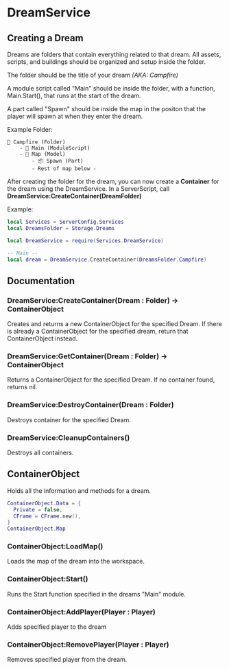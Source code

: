# DreamService
## Creating a Dream
Dreams are folders that contain everything related to that dream. All assets, scripts, and buildings should be organized and setup inside the folder.

The folder should be the title of your dream *(AKA: Campfire)*

A module script called "Main" should be inside the folder, with a function, Main.Start(), that runs at the start of the dream.

A part called "Spawn" should be inside the map in the positon that the player will spawn at when they enter the dream.

Example Folder:
```
📁 Campfire (Folder)
    - 📜 Main (ModuleScript)
    - 🏢 Map (Model)
        - 📦 Spawn (Part)
        - Rest of map below -
```

After creating the folder for the dream, you can now create a **Container** for the dream using the DreamService. In a ServerScript, call **DreamService:CreateContainer(DreamFolder)**

Example:
```lua
local Services = ServerConfig.Services
local DreamsFolder = Storage.Dreams

local DreamService = require(Services.DreamService)

-- Main --
local dream = DreamService.CreateContainer(DreamsFolder.Campfire)
```	

## Documentation
### DreamService:CreateContainer(Dream : Folder) -> ContainerObject
Creates and returns a new ContainerObject for the specified Dream. If there is already a ContainerObject for the specified dream, return that ContainerObject instead.

### DreamService:GetContainer(Dream : Folder) -> ContainerObject
Returns a ContainerObject for the specified Dream. If no container found, returns nil.

### DreamService:DestroyContainer(Dream : Folder)
Destroys container for the specified Dream.

### DreamService:CleanupContainers()
Destroys all containers.

## ContainerObject
Holds all the information and methods for a dream. 
```lua
ContainerObject.Data = {
  Private = false,
  CFrame = CFrame.new(),
}
ContainerObject.Map
```
### ContainerObject:LoadMap()
Loads the map of the dream into the workspace. 

### ContainerObject:Start()
Runs the Start function specified in the dreams "Main" module.

### ContainerObject:AddPlayer(Player : Player)
Adds specified player to the dream

### ContainerObject:RemovePlayer(Player : Player)
Removes specified player from the dream.
